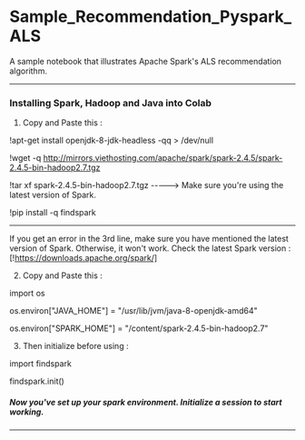 # Sample_Recommendation_Pyspark_ALS
A sample notebook that illustrates Apache Spark's ALS recommendation algorithm. 
___________________________________________________________________________________________________________________________________________

### Installing Spark, Hadoop and Java into Colab

1. Copy and Paste this :

!apt-get install openjdk-8-jdk-headless -qq > /dev/null

!wget -q http://mirrors.viethosting.com/apache/spark/spark-2.4.5/spark-2.4.5-bin-hadoop2.7.tgz

!tar xf spark-2.4.5-bin-hadoop2.7.tgz  -----> Make sure you're using the latest version of Spark.

!pip install -q findspark
__________________________________________________________________________________________
If you get an error in the 3rd line, make sure you have mentioned the latest version of Spark. Otherwise, it won't work.
Check the latest Spark version : 
[!https://downloads.apache.org/spark/]

2. Copy and Paste this :

import os

os.environ["JAVA_HOME"] = "/usr/lib/jvm/java-8-openjdk-amd64"

os.environ["SPARK_HOME"] = "/content/spark-2.4.5-bin-hadoop2.7"

3. Then initialize before using :

import findspark

findspark.init()


##### Now you've set up your spark environment. Initialize a session to start working.
_______________________________________________________________________________________________________________________________________

